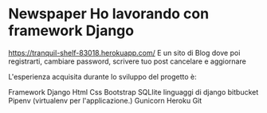 # Newspaper Ho lavorando con framework Django
https://tranquil-shelf-83018.herokuapp.com/
E un sito di Blog dove poi registrarti, cambiare password, scrivere tuo post cancelare e aggiornare

L'esperienza acquisita durante lo sviluppo del progetto è:

Framework Django
Html
Css
Bootstrap
SQLlite
linguaggi di django
bitbucket
Pipenv (virtualenv per l'applicazione.)
Gunicorn
Heroku
Git
